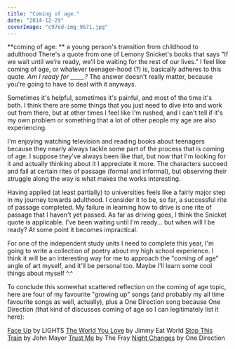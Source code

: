 ```yaml
---
title: "Coming of age."
date: "2014-12-29"
coverImage: "c97ed-img_9671.jpg"
---
```


**coming of age: ** a young person's transition from childhood to adulthood There's a quote from one of Lemony Snicket's books that says "If we wait until we’re ready, we’ll be waiting for the rest of our lives." I feel like coming of age, or whatever teenager-hood (?) is, basically adheres to this quote. _Am I ready for \_\_\_\_\_?_ The answer doesn't really matter, because you're going to have to deal with it anyways.

Sometimes it's helpful, sometimes it's painful, and most of the time it's both. I think there are some things that you just need to dive into and work out from there, but at other times I feel like I'm rushed, and I can't tell if it's my own problem or something that a lot of other people my age are also experiencing.

I'm enjoying watching television and reading books about teenagers because they nearly always tackle some part of the process that is coming of age. I suppose they've always been like that, but now that I'm looking for it and actually thinking about it I appreciate it more. The characters succeed and fail at certain rites of passage (formal and informal), but observing their struggle along the way is what makes the works interesting.

Having applied (at least partially) to universities feels like a fairly major step in my journey towards adulthood. I consider it to be, so far, a successful rite of passage completed. My failure in learning how to drive is one rite of passage that I haven't yet passed. As far as driving goes, I think the Snicket quote is applicable. I've been waiting until I'm ready... but when will I be ready? At some point it becomes impractical.

For one of the independent study units I need to complete this year, I'm going to write a collection of poetry about my high school experience. I think it will be an interesting way for me to approach the "coming of age" angle of art myself, and it'll be personal too. Maybe I'll learn some cool things about myself ^.^

To conclude this somewhat scattered reflection on the coming of age topic, here are four of my favourite "growing up" songs (and probably my all time favourite songs as well, actually), plus a One Direction song because One Direction (that kind of discusses coming of age so I can legitimately list it here):

[Face Up](https://www.youtube.com/watch?v=dtgMSidl1zU) by LIGHTS [The World You Love](https://www.youtube.com/watch?v=URjX4Fye1Pg) by Jimmy Eat World [Stop This Train](https://www.youtube.com/watch?v=sHhhTtqWcOM) by John Mayer [Trust Me](https://www.youtube.com/watch?v=igJIABldKpk) by The Fray [Night Changes](https://www.youtube.com/watch?v=syFZfO_wfMQ) by One Direction
